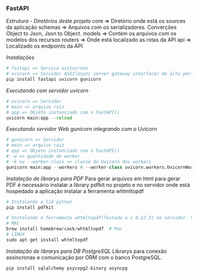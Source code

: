 ### FastAPI

*Estrutura - Diretórios deste projeto* 
core => Diretório onde está os sources da aplicação
schemas => Arquivos com os serializadores. Converções Object to Json, Json to Object.
models => Contém os arquivos com os modelos dos recursos
routers => Onde está localizado as rotas da API
api => Localizado os endpoints da API


*Instalações*
```python
# fastapi => Servico assíncrono
# uvicorn => Servidor ASGI(async server gateway interface) de alta performance em python para execução de código assíncrono para web.
pip install fastapi uvicorn gunicorn
```

*Executando com servidor uvicorn*
```python 
# uvicorn => Servidor
# main => arquivo raiz
# app => Objeto instanciado com o FastAPI()
uvicorn main:app --reload
```

*Executando servidor Web gunicorn integrando com o Uvicorn*
```python 
# gunicorn => Servidor
# main => arquivo raiz
# app => Objeto instanciado com o FastAPI()
# -w => quantidade de worker
# -k ou --worker-class => classe do Uvicorn dos workers
gunicorn main:app --workers 4 --worker-class uvicorn.workers.UvicornWorker --bind 0.0.0.0:8000
```

*Instalação de librarys para PDF*
Para gerar arquivos em html para gerar PDF é necessário instalar a library pdfkit no projeto e no servidor onde está hospedado a aplicação instalar a ferramenta whtmltopdf 
```python
# Instalando a lib python 
pip install pdfkit

# Instalando a ferramenta whtmltopdf(Testada a v 0.12.3) no servidor. Site: https://wkhtmltopdf.org/downloads.html
# MAC
brew install homebrew/cask/whtmltopdf  # Mac
# LINUX
sudo apt-get install whtmltopdf
```

*Instalação de librarys para DB PostgreSQL*
Librarys para conexão assíncronas e comunicação por ORM com o banco PostgreSQL. 
```python
pip install sqlalchemy psycopg2-binary asyncpg
```

